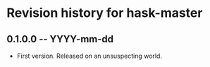 # Revision history for hask-master

## 0.1.0.0 -- YYYY-mm-dd

* First version. Released on an unsuspecting world.
